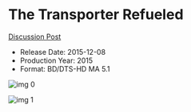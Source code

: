 # The Transporter Refueled

[Discussion Post](https://www.avsforum.com/threads/bass-eq-for-filtered-movies.2995212/post-58332052)

* Release Date: 2015-12-08
* Production Year: 2015
* Format: BD/DTS-HD MA 5.1

![img 0](https://i.imgur.com/Ja6PoaX.jpg)

![img 1](https://i.imgur.com/okAxZCA.jpg)

